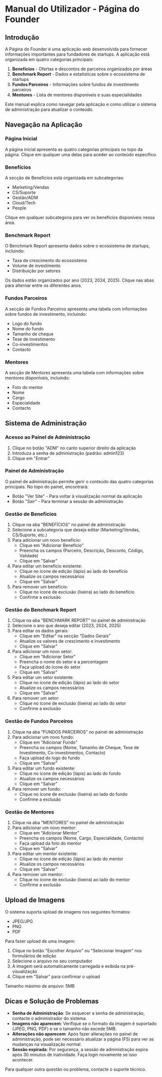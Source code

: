 # Manual do Utilizador - Página do Founder

## Introdução

A Página do Founder é uma aplicação web desenvolvida para fornecer informações importantes para fundadores de startups. A aplicação está organizada em quatro categorias principais:

1. **Benefícios** - Ofertas e descontos de parceiros organizados por áreas
2. **Benchmark Report** - Dados e estatísticas sobre o ecossistema de startups
3. **Fundos Parceiros** - Informações sobre fundos de investimento parceiros
4. **Mentores** - Lista de mentores disponíveis e suas especialidades

Este manual explica como navegar pela aplicação e como utilizar o sistema de administração para atualizar o conteúdo.

## Navegação na Aplicação

### Página Inicial

A página inicial apresenta as quatro categorias principais no topo da página. Clique em qualquer uma delas para aceder ao conteúdo específico.

### Benefícios

A secção de Benefícios está organizada em subcategorias:
- Marketing/Vendas
- CS/Suporte
- Gestão/ADM
- Cloud/Tech
- People

Clique em qualquer subcategoria para ver os benefícios disponíveis nessa área.

### Benchmark Report

O Benchmark Report apresenta dados sobre o ecossistema de startups, incluindo:
- Taxa de crescimento do ecossistema
- Volume de investimento
- Distribuição por setores

Os dados estão organizados por ano (2023, 2024, 2025). Clique nas abas para alternar entre os diferentes anos.

### Fundos Parceiros

A secção de Fundos Parceiros apresenta uma tabela com informações sobre fundos de investimento, incluindo:
- Logo do fundo
- Nome do fundo
- Tamanho de cheque
- Tese de investimento
- Co-investimentos
- Contacto

### Mentores

A secção de Mentores apresenta uma tabela com informações sobre mentores disponíveis, incluindo:
- Foto do mentor
- Nome
- Cargo
- Especialidade
- Contacto

## Sistema de Administração

### Acesso ao Painel de Administração

1. Clique no botão "ADM" no canto superior direito da aplicação
2. Introduza a senha de administração (padrão: admin123)
3. Clique em "Entrar"

### Painel de Administração

O painel de administração permite gerir o conteúdo das quatro categorias principais. No topo do painel, encontrará:
- Botão "Ver Site" - Para voltar à visualização normal da aplicação
- Botão "Sair" - Para terminar a sessão de administração

### Gestão de Benefícios

1. Clique na aba "BENEFÍCIOS" no painel de administração
2. Selecione a subcategoria que deseja editar (Marketing/Vendas, CS/Suporte, etc.)
3. Para adicionar um novo benefício:
   - Clique em "Adicionar Benefício"
   - Preencha os campos (Parceiro, Descrição, Desconto, Código, Validade)
   - Clique em "Salvar"
4. Para editar um benefício existente:
   - Clique no ícone de edição (lápis) ao lado do benefício
   - Atualize os campos necessários
   - Clique em "Salvar"
5. Para remover um benefício:
   - Clique no ícone de exclusão (lixeira) ao lado do benefício
   - Confirme a exclusão

### Gestão do Benchmark Report

1. Clique na aba "BENCHMARK REPORT" no painel de administração
2. Selecione o ano que deseja editar (2023, 2024, 2025)
3. Para editar os dados gerais:
   - Clique em "Editar" na secção "Dados Gerais"
   - Atualize os valores de crescimento e investimento
   - Clique em "Salvar"
4. Para adicionar um novo setor:
   - Clique em "Adicionar Setor"
   - Preencha o nome do setor e a percentagem
   - Faça upload do ícone do setor
   - Clique em "Salvar"
5. Para editar um setor existente:
   - Clique no ícone de edição (lápis) ao lado do setor
   - Atualize os campos necessários
   - Clique em "Salvar"
6. Para remover um setor:
   - Clique no ícone de exclusão (lixeira) ao lado do setor
   - Confirme a exclusão

### Gestão de Fundos Parceiros

1. Clique na aba "FUNDOS PARCEIROS" no painel de administração
2. Para adicionar um novo fundo:
   - Clique em "Adicionar Fundo"
   - Preencha os campos (Nome, Tamanho de Cheque, Tese de Investimento, Co-investimentos, Contacto)
   - Faça upload do logo do fundo
   - Clique em "Salvar"
3. Para editar um fundo existente:
   - Clique no ícone de edição (lápis) ao lado do fundo
   - Atualize os campos necessários
   - Clique em "Salvar"
4. Para remover um fundo:
   - Clique no ícone de exclusão (lixeira) ao lado do fundo
   - Confirme a exclusão

### Gestão de Mentores

1. Clique na aba "MENTORES" no painel de administração
2. Para adicionar um novo mentor:
   - Clique em "Adicionar Mentor"
   - Preencha os campos (Nome, Cargo, Especialidade, Contacto)
   - Faça upload da foto do mentor
   - Clique em "Salvar"
3. Para editar um mentor existente:
   - Clique no ícone de edição (lápis) ao lado do mentor
   - Atualize os campos necessários
   - Clique em "Salvar"
4. Para remover um mentor:
   - Clique no ícone de exclusão (lixeira) ao lado do mentor
   - Confirme a exclusão

## Upload de Imagens

O sistema suporta upload de imagens nos seguintes formatos:
- JPEG/JPG
- PNG
- PDF

Para fazer upload de uma imagem:
1. Clique no botão "Escolher Arquivo" ou "Selecionar Imagem" nos formulários de edição
2. Selecione o arquivo no seu computador
3. A imagem será automaticamente carregada e exibida na pré-visualização
4. Clique em "Salvar" para confirmar o upload

Tamanho máximo de arquivo: 5MB

## Dicas e Solução de Problemas

- **Senha de Administração**: Se esquecer a senha de administração, contacte o administrador do sistema.
- **Imagens não aparecem**: Verifique se o formato da imagem é suportado (JPEG, PNG, PDF) e se o tamanho não excede 5MB.
- **Alterações não aparecem**: Após fazer alterações no painel de administração, pode ser necessário atualizar a página (F5) para ver as mudanças na visualização normal.
- **Sessão expirada**: Por segurança, a sessão de administração expira após 30 minutos de inatividade. Faça login novamente se isso acontecer.

Para qualquer outra questão ou problema, contacte o suporte técnico.
